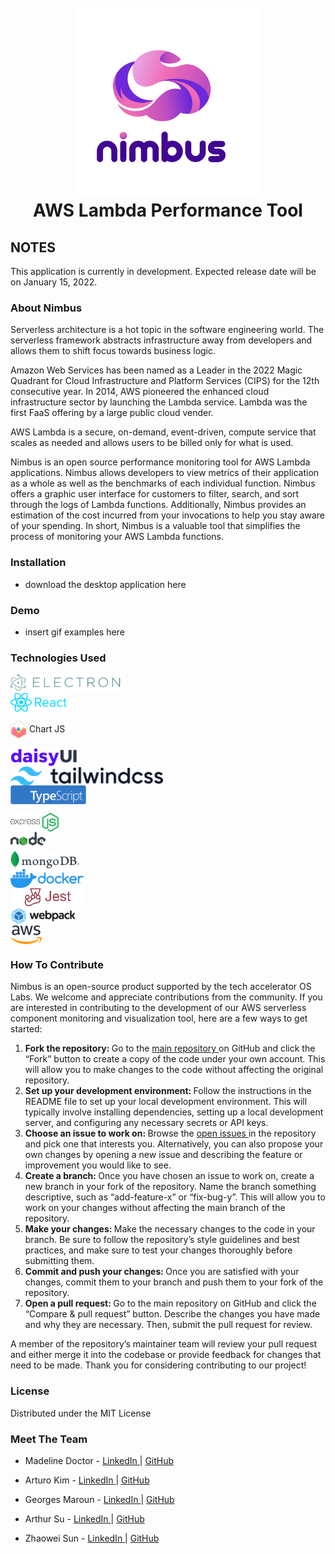 <h1 align="center">
  <br>
    <img src ="./assets/nimbus-logo-color.png" width="300"/>
  <br>
  AWS Lambda Performance Tool
  <br>
</h1>

## NOTES ########################

This application is currently in development. Expected release date will be on January 15, 2022.


### About Nimbus
Serverless architecture is a hot topic in the software engineering world. The serverless framework abstracts infrastructure away from developers and allows them to shift focus towards business logic. 

Amazon Web Services has been named as a Leader in the 2022 Magic Quadrant for Cloud Infrastructure and Platform Services (CIPS) for the 12th consecutive year. In 2014, AWS pioneered the enhanced cloud infrastructure sector by launching the Lambda service. Lambda was the first FaaS offering by a large public cloud vender. 

AWS Lambda is a secure, on-demand, event-driven, compute service that scales as needed and allows users to be billed only for what is used. 

Nimbus is an open source performance monitoring tool for AWS Lambda applications. Nimbus allows developers to view metrics of their application as a whole as well as the benchmarks of each individual function. Nimbus offers a graphic user interface for customers to filter, search, and sort through the logs of Lambda functions. Additionally, Nimbus provides an estimation of the cost incurred from your invocations to help you stay aware of your spending. In short, Nimbus is a valuable tool that simplifies the process of monitoring your AWS Lambda functions.

### Installation
* download the desktop application here

### Demo
* insert gif examples here


### Technologies Used

<!-- FRONT END -->
<a href="#"><img src="./assets/electron-logo-color.png" alt="Electron" title="Electron" align="center" height="30" /></a> <br>
<a href="#"><img src="./assets/react-logo-color.png" alt="React" title="React" align="center" height="30" /></a> <br>
<p><img src="./assets/chartjs-logo-color.svg" alt="ChartJS" title="ChartJS" align="center" height="30" /> Chart JS </p>
<a href="#"><img src="./assets/daisyui-logo-color.svg" alt="DaisyUI" title="DaisyUI" align="center" height="30" /></a> <br>
<a href="#"><img src="./assets/tailwind-logo-color.png" alt="Tailwind" title="Tailwind" align="center" height="30"/></a> <br>
<a href="#"><img src="./assets/ts-logo-long-blue.png" alt="Typescript" title="Typescript" align="center" height="30" /></a> <br>

<!-- BACK END -->
<a href="#"><img src="./assets/express-logo-color.png" alt="Express" title="Express" align="center" height="30" /></a> <br>
<a href="#"><img src="./assets/node-logo-color.png" alt="Node.js" title="Node.js" align="center" height="30" /></a> <br>
<a href="#"><img src="./assets/mongodb-logo-color.png" alt="MongoDB" title="MongoDB" align="center" height="30" /></a> <br>
<a href="#"><img src="./assets/docker-logo-color.png" alt="Docker" title="Docker" align="center" height="30" /></a> <br>
<a href="#"><img src="./assets/jest-logo-color.png" alt="Jest" title="Jest" align="center" height="30" /></a> <br>
<a href="#"><img src="./assets/webpack-logo-color.png" alt="Webpack" title="Webpack" align="center" height="30" /></a> <br>
<a href="#"><img src="./assets/aws-logo-color.png" alt="AWS" title="AWS" align="center" height="30" /></a> <br>


### How To Contribute 
Nimbus is an open-source product supported by the tech accelerator OS Labs. We welcome and appreciate contributions from the community. If you are interested in contributing to the development of our AWS serverless component monitoring and visualization tool, here are a few ways to get started:

1. <b> Fork the repository: </b> Go to the <a href="https://github.com/oslabs-beta/nimbus"> main repository </a> on GitHub and click the “Fork” button to create a copy of the code under your own account. This will allow you to make changes to the code without affecting the original repository.
2. <b> Set up your development environment: </b> Follow the instructions in the README file to set up your local development environment. This will typically involve installing dependencies, setting up a local development server, and configuring any necessary secrets or API keys.
3. <b> Choose an issue to work on: </b> Browse the <a href="https://github.com/oslabs-beta/nimbus/issues"> open issues </a> in the repository and pick one that interests you. Alternatively, you can also propose your own changes by opening a new issue and describing the feature or improvement you would like to see.
4. <b> Create a branch: </b> Once you have chosen an issue to work on, create a new branch in your fork of the repository. Name the branch something descriptive, such as “add-feature-x” or “fix-bug-y”. This will allow you to work on your changes without affecting the main branch of the repository.
5. <b>  Make your changes: </b> Make the necessary changes to the code in your branch. Be sure to follow the repository’s style guidelines and best practices, and make sure to test your changes thoroughly before submitting them.
6. <b> Commit and push your changes: </b> Once you are satisfied with your changes, commit them to your branch and push them to your fork of the repository.
7. <b> Open a pull request: </b> Go to the main repository on GitHub and click the “Compare & pull request” button. Describe the changes you have made and why they are necessary. Then, submit the pull request for review.

A member of the repository’s maintainer team will review your pull request and either merge it into the codebase or provide feedback for changes that need to be made. Thank you for considering contributing to our project!


### License
Distributed under the MIT License

### Meet The Team
* Madeline Doctor - <a href="https://www.linkedin.com/in/madeline-doctor/" target="_blank"> LinkedIn </a> | <a href="https://github.com/madelinedoctor1"> GitHub </a>

* Arturo Kim -  <a href="https://www.linkedin.com/in/arturokim/" target="_blank"> LinkedIn </a> | 
<a href="https://github.com/arturokim"> GitHub </a>

* Georges Maroun -  <a href="https://www.linkedin.com/in/georges-m/" target="_blank"> LinkedIn </a> | <a href="https://github.com/george-maroun"> GitHub </a>

* Arthur Su -  <a href="https://www.linkedin.com/in/arthursu/" target="_blank"> LinkedIn </a> | 
<a href="https://github.com/suster22"> GitHub </a>

* Zhaowei Sun -  <a href="https://www.linkedin.com/in/zhaowei-sun/" target="_blank"> LinkedIn </a> | 
<a href="https://github.com/zhaowei-sun"> GitHub </a>


